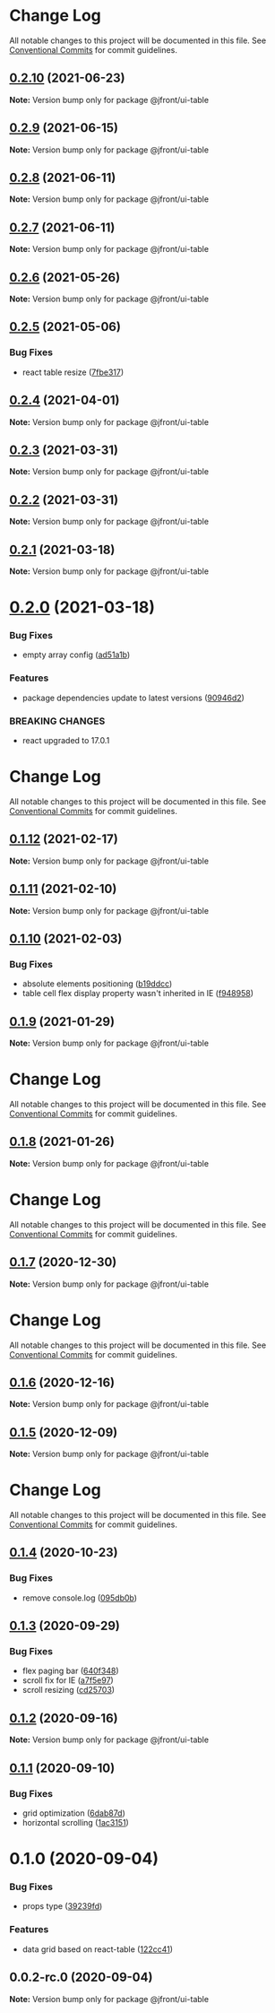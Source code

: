 # Change Log

All notable changes to this project will be documented in this file.
See [Conventional Commits](https://conventionalcommits.org) for commit guidelines.

## [0.2.10](https://github.com/Jepria/jfront-ui/compare/@jfront/ui-table@0.2.9...@jfront/ui-table@0.2.10) (2021-06-23)

**Note:** Version bump only for package @jfront/ui-table





## [0.2.9](https://github.com/Jepria/jfront-ui/compare/@jfront/ui-table@0.2.8...@jfront/ui-table@0.2.9) (2021-06-15)

**Note:** Version bump only for package @jfront/ui-table





## [0.2.8](https://github.com/Jepria/jfront-ui/compare/@jfront/ui-table@0.2.7...@jfront/ui-table@0.2.8) (2021-06-11)

**Note:** Version bump only for package @jfront/ui-table





## [0.2.7](https://github.com/Jepria/jfront-ui/compare/@jfront/ui-table@0.2.6...@jfront/ui-table@0.2.7) (2021-06-11)

**Note:** Version bump only for package @jfront/ui-table





## [0.2.6](https://github.com/Jepria/jfront-ui/compare/@jfront/ui-table@0.2.5...@jfront/ui-table@0.2.6) (2021-05-26)

**Note:** Version bump only for package @jfront/ui-table





## [0.2.5](https://github.com/Jepria/jfront-ui/compare/@jfront/ui-table@0.2.4...@jfront/ui-table@0.2.5) (2021-05-06)


### Bug Fixes

* react table resize ([7fbe317](https://github.com/Jepria/jfront-ui/commit/7fbe3179257ea3179123c653c1d4e041e502bc54))





## [0.2.4](https://github.com/Jepria/jfront-ui/compare/@jfront/ui-table@0.2.3...@jfront/ui-table@0.2.4) (2021-04-01)

**Note:** Version bump only for package @jfront/ui-table





## [0.2.3](https://github.com/Jepria/jfront-ui/compare/@jfront/ui-table@0.2.2...@jfront/ui-table@0.2.3) (2021-03-31)

**Note:** Version bump only for package @jfront/ui-table





## [0.2.2](https://github.com/Jepria/jfront-ui/compare/@jfront/ui-table@0.2.1...@jfront/ui-table@0.2.2) (2021-03-31)

**Note:** Version bump only for package @jfront/ui-table





## [0.2.1](https://github.com/Jepria/jfront-ui/compare/@jfront/ui-table@0.2.0...@jfront/ui-table@0.2.1) (2021-03-18)

**Note:** Version bump only for package @jfront/ui-table





# [0.2.0](https://github.com/Jepria/jfront-ui/compare/@jfront/ui-table@0.1.12...@jfront/ui-table@0.2.0) (2021-03-18)


### Bug Fixes

* empty array config ([ad51a1b](https://github.com/Jepria/jfront-ui/commit/ad51a1be1c6c3027bbf95dec2dec360b381e2e94))


### Features

* package dependencies update to latest versions ([90946d2](https://github.com/Jepria/jfront-ui/commit/90946d25fcb08fc77e4b143567963682f8ff3d2b))


### BREAKING CHANGES

* react upgraded to 17.0.1





# Change Log

All notable changes to this project will be documented in this file. See
[Conventional Commits](https://conventionalcommits.org) for commit guidelines.

## [0.1.12](https://github.com/Jepria/jfront-ui/compare/@jfront/ui-table@0.1.11...@jfront/ui-table@0.1.12) (2021-02-17)

**Note:** Version bump only for package @jfront/ui-table

## [0.1.11](https://github.com/Jepria/jfront-ui/compare/@jfront/ui-table@0.1.10...@jfront/ui-table@0.1.11) (2021-02-10)

**Note:** Version bump only for package @jfront/ui-table

## [0.1.10](https://github.com/Jepria/jfront-ui/compare/@jfront/ui-table@0.1.9...@jfront/ui-table@0.1.10) (2021-02-03)

### Bug Fixes

- absolute elements positioning
  ([b19ddcc](https://github.com/Jepria/jfront-ui/commit/b19ddcc7ece55009f8b309b854671d230608c807))
- table cell flex display property wasn't inherited in IE
  ([f948958](https://github.com/Jepria/jfront-ui/commit/f948958b3c0710d9561c682e60983f7101c94dbf))

## [0.1.9](https://github.com/Jepria/jfront-ui/compare/@jfront/ui-table@0.1.8...@jfront/ui-table@0.1.9) (2021-01-29)

**Note:** Version bump only for package @jfront/ui-table

# Change Log

All notable changes to this project will be documented in this file. See
[Conventional Commits](https://conventionalcommits.org) for commit guidelines.

## [0.1.8](https://github.com/Jepria/jfront-ui/compare/@jfront/ui-table@0.1.7...@jfront/ui-table@0.1.8) (2021-01-26)

**Note:** Version bump only for package @jfront/ui-table

# Change Log

All notable changes to this project will be documented in this file. See
[Conventional Commits](https://conventionalcommits.org) for commit guidelines.

## [0.1.7](https://github.com/Jepria/jfront-ui/compare/@jfront/ui-table@0.1.6...@jfront/ui-table@0.1.7) (2020-12-30)

**Note:** Version bump only for package @jfront/ui-table

# Change Log

All notable changes to this project will be documented in this file. See
[Conventional Commits](https://conventionalcommits.org) for commit guidelines.

## [0.1.6](https://github.com/Jepria/jfront-ui/compare/@jfront/ui-table@0.1.5...@jfront/ui-table@0.1.6) (2020-12-16)

**Note:** Version bump only for package @jfront/ui-table

## [0.1.5](https://github.com/Jepria/jfront-ui/compare/@jfront/ui-table@0.1.4...@jfront/ui-table@0.1.5) (2020-12-09)

**Note:** Version bump only for package @jfront/ui-table

# Change Log

All notable changes to this project will be documented in this file. See
[Conventional Commits](https://conventionalcommits.org) for commit guidelines.

## [0.1.4](https://github.com/Jepria/jfront-ui/compare/@jfront/ui-table@0.1.3...@jfront/ui-table@0.1.4) (2020-10-23)

### Bug Fixes

- remove console.log
  ([095db0b](https://github.com/Jepria/jfront-ui/commit/095db0b4ebe41efd469a71147cf0cbe004450b03))

## [0.1.3](https://github.com/Jepria/jfront-ui/compare/@jfront/ui-table@0.1.2...@jfront/ui-table@0.1.3) (2020-09-29)

### Bug Fixes

- flex paging bar
  ([640f348](https://github.com/Jepria/jfront-ui/commit/640f3489a9b3022221b75d5a9c0cad71ef1f0d67))
- scroll fix for IE
  ([a7f5e97](https://github.com/Jepria/jfront-ui/commit/a7f5e97725a769f39d9dcc407a895b54d4e73c08))
- scroll resizing
  ([cd25703](https://github.com/Jepria/jfront-ui/commit/cd25703e02189a818c1e38007152e4c20ffb5415))

## [0.1.2](https://github.com/Jepria/jfront-ui/compare/@jfront/ui-table@0.1.1...@jfront/ui-table@0.1.2) (2020-09-16)

**Note:** Version bump only for package @jfront/ui-table

## [0.1.1](https://github.com/Jepria/jfront-ui/compare/@jfront/ui-table@0.1.0...@jfront/ui-table@0.1.1) (2020-09-10)

### Bug Fixes

- grid optimization
  ([6dab87d](https://github.com/Jepria/jfront-ui/commit/6dab87d08d25c5f8442ff8e38d99e3f9c89c17f4))
- horizontal scrolling
  ([1ac3151](https://github.com/Jepria/jfront-ui/commit/1ac3151ffa410f926fa31e6addadf7a0efddfcee))

# 0.1.0 (2020-09-04)

### Bug Fixes

- props type
  ([39239fd](https://github.com/Jepria/jfront-ui/commit/39239fde7a296f1983efb8eecfc05ee3853cd7a0))

### Features

- data grid based on react-table
  ([122cc41](https://github.com/Jepria/jfront-ui/commit/122cc41ac883337a140fdc745893ab00cb0cd37a))

## 0.0.2-rc.0 (2020-09-04)

**Note:** Version bump only for package @jfront/ui-table
